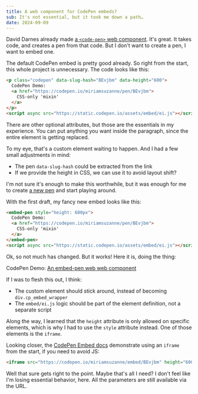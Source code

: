 ```yaml
---
title: A web component for CodePen embeds?
sub: It's not essential, but it took me down a path…
date: 2024-09-09
---
```


David Darnes
already made
[a `<code-pen>` web component](https://darn.es/code-pen-web-component/).
It's great.
It takes code,
and creates a pen from that code.
But I don't want to create a pen,
I want to embed one.

The default CodePen embed is pretty good already.
So right from the start,
this whole project is unnecessary.
The code looks like this:

```html
<p class="codepen" data-slug-hash="BEvjbm" data-height="600">
  CodePen Demo:
  <a href="https://codepen.io/miriamsuzanne/pen/BEvjbm">
    CSS-only 'mixin'
  </a>
</p>
<script async src="https://static.codepen.io/assets/embed/ei.js"></script>
```

There are other optional attributes,
but those are the essentials in my experience.
You can put anything you want inside the paragraph,
since the entire element is getting replaced.

To my eye,
that's a custom element waiting to happen.
And I had a few small adjustments in mind:

- The pen `data-slug-hash` could be extracted from the link
- If we provide the height in CSS,
  we can use it to avoid layout shift?

I'm not sure it's enough to make this worthwhile,
but it was enough for me to create
[a new pen](https://codepen.io/miriamsuzanne/pen/JjQxzYR?editors=1010)
and start playing around.

With the first draft,
my fancy new embed looks like this:

```html
<embed-pen style="height: 600px">
  CodePen Demo:
  <a href="https://codepen.io/miriamsuzanne/pen/BEvjbm">
    CSS-only 'mixin'
  </a>
</embed-pen>
<script async src="https://static.codepen.io/assets/embed/ei.js"></script>
```

Ok, so not much has changed.
But it works!
Here it is, doing the thing:

<embed-pen style="height: 600px" data-default-tab="html,result">
  CodePen Demo:
  <a href="https://codepen.io/miriamsuzanne/pen/BEvjbm">
    An embed-pen web web component
  </a>
</embed-pen>
<script src="https://codepen.io/miriamsuzanne/pen/JjQxzYR.js"></script>
<script async src="https://static.codepen.io/assets/embed/ei.js"></script>

If I was to flesh this out,
I think:

- The custom element should stick around,
  instead of becoming `div.cp_embed_wrapper`
- The `embed/ei.js` logic should be part of the element definition,
  not a separate script

Along the way,
I learned that the `height` attribute
is only allowed on specific elements,
which is why I had to use the `style` attribute instead.
One of those elements is the `iframe`.

Looking closer,
the [CodePen Embed docs]()
demonstrate using an `iframe` from the start,
if you need to avoid JS:

```html
<iframe src="https://codepen.io/miriamsuzanne/embed/BEvjbm" height="600" width="100%" loading="lazy"></iframe>
```

Well that sure gets right to the point.
Maybe that's all I need?
I don't feel like I'm losing essential behavior, here.
All the parameters are still available via the URL.
